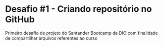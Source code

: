 # Desafio #1 - Criando repositório no GitHub
Primeiro desafio de projeto do Santander Bootcamp da DIO com finalidade de compartilhar arquivos referentes ao curso
